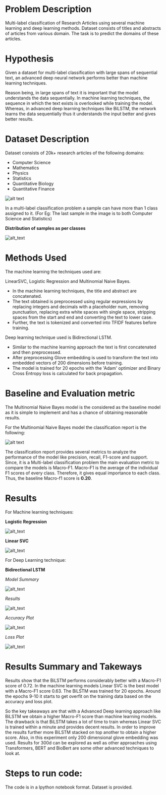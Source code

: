 # Problem Description
Multi-label classification of Research Articles using several machine learning and deep learning methods. Dataset consists of titles and abstracts of articles from various domain. The task is to predict the domains of these articles.

# Hypothesis
Given a dataset for multi-label classification with large spans of sequential text, an advanced deep neural network performs better than machine learning techniques.

Reason being, in large spans of text it is important that the model understands the data sequentially. In machine learning techniques, the sequence in which the text exists is overlooked while training the model. Whereas, in advanced deep learning techniques like BiLSTM, the network learns the data sequentially thus it understands the input better and gives better results.

# Dataset Description
Dataset consists of 20k+ research articles of the following domains:
- Computer Science
- Mathematics
- Physics
- Statistics
- Quantitative Biology
- Quantitative Finance
 
![alt text](https://github.com/Judhajit-Roy/Multi-label-Classification-of-Research-Articles/blob/main/Images/dataset.JPG)

In a multi-label classification problem a sample can have more than 1 class assigned to it. (For Eg: The last sample in the image is to both Computer Science and Statistics)

**Distribution of samples as per classes**

![alt_text](https://github.com/Judhajit-Roy/Multi-label-Classification-of-Research-Articles/blob/main/Images/data%20plot.png)


# Methods Used
The machine learning the techniques used are: 

LinearSVC, Logistic Regression and Multinomial Naive Bayes.

- In the machine learning techniques, the title and abstract are concatenated. 
- The text obtained is preprocessed using regular expressions by replacing integers and decimals with a placeholder num, removing punctuation, replacing extra white spaces with   single space, stripping spaces from the start and end and converting the text to lower case.
- Further, the text is tokenized and converted into TFIDF features before training.

Deep learning technique used is Bidirectional LSTM.

- Similar to the machine learning approach the text is first concatenated and then preprocessed.
- After preprocessing Glove embedding is used to transform the text into embedded vectors of 200 dimensions before training.
- The model is trained for 20 epochs with the 'Adam' optimizer and Binary Cross Entropy loss is calculated for back propagation.

# Baseline and Evaluation metric
The Multinomial Naive Bayes model is the considered as the baseline model as it is simple to implement and has a chance of obtaining reasonable results.

For the Multinomial Naive Bayes model the classification report is the following:
 
![alt text](https://github.com/Judhajit-Roy/Multi-label-Classification-of-Research-Articles/blob/main/Images/nb%20result.JPG)


The classification report provides several metrics to analyze the performance of the model like precision, recall, F1-score and support. 
Since, it is a Multi-label classification problem the main evaluation metric to compare the models is Macro-F1. Macro-F1 is the average of the individual F1 scores of every class. Therefore, it gives equal importance to each class.
Thus, the baseline Macro-f1 score is **0.20**.

# Results

For Machine learning techniques:


**Logistic Regression**

![alt_text](https://github.com/Judhajit-Roy/Multi-label-Classification-of-Research-Articles/blob/main/Images/lr%20result.JPG)

**Linear SVC**

![alt_text](https://github.com/Judhajit-Roy/Multi-label-Classification-of-Research-Articles/blob/main/Images/svc%20result.JPG)

For Deep Learning technique:

**Bidirectional LSTM**

*Model Summary*


![alt_text](https://github.com/Judhajit-Roy/Multi-label-Classification-of-Research-Articles/blob/main/Images/BiLstm%20model%20summary.JPG)


*Results*


![alt_text](https://github.com/Judhajit-Roy/Multi-label-Classification-of-Research-Articles/blob/main/Images/bilstm%20metrics.JPG)


*Accuracy Plot*


![alt_text](https://github.com/Judhajit-Roy/Multi-label-Classification-of-Research-Articles/blob/main/Images/bilstm%20accuracy%20plot.JPG)


*Loss Plot*


![alt_text](https://github.com/Judhajit-Roy/Multi-label-Classification-of-Research-Articles/blob/main/Images/bilstm%20loss%20plot.JPG)

# Results Summary and Takeways

Results show that the BiLSTM performs considerably better with a Macro-F1 score of 0.72. In the machine learning models Linear SVC is the best model with a Macro-F1 score 0.63. The BiLSTM was trained for 20 epochs. Around the epochs 9-10 it starts to get overfit on the training data based on the accuracy and loss plot.

So the key takeaways are that with a Advanced Deep learning approach like BiLSTM we obtain a higher Macro-F1 score than machine learning models. The drawback is that BiLSTM takes a lot of time to train whereas Linear SVC is trained within a minute and provides decent results. 
In order to improve the results further more BiLSTM stacked on top another to obtain a higher score. Also, in this experiment only 200 dimensional glove embedding was used. Results for 300d can be explored as well as other approaches using Transformers, BERT and BioBert are some other advanced techniques to look at.

# Steps to run code:

The code is in a Ipython notebook format.
Dataset is provided.












